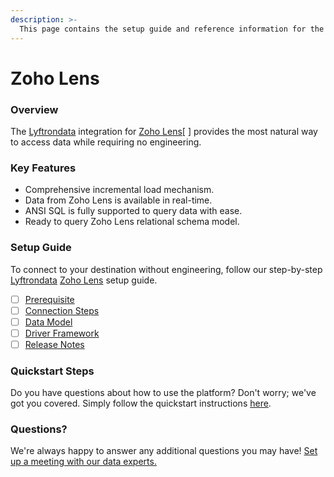```yaml
---
description: >-
  This page contains the setup guide and reference information for the Zoho Lens source connector.
---
```


# Zoho Lens

### Overview

The [Lyftrondata](https://www.lyftrondata.com/) integration for [Zoho Lens](None/)[ ] provides the most natural way to access data while requiring no engineering.

### Key Features

* Comprehensive incremental load mechanism.
* Data from Zoho Lens is available in real-time.&#x20;
* ANSI SQL is fully supported to query data with ease.
* Ready to query Zoho Lens relational schema model.

### Setup Guide

To connect to your destination without engineering, follow our step-by-step [Lyftrondata](https://www.lyftrondata.com/)  [Zoho Lens](None) setup guide.

* [ ] [Prerequisite](../../business-analytics/zoho-lens/prerequisite.md)
* [ ] [Connection Steps](../../business-analytics/zoho-lens/connection-steps.md)
* [ ] [Data Model](../../business-analytics/zoho-lens/data-model/)
* [ ] [Driver Framework](../../business-analytics/zoho-lens/driver-framework/)
* [ ] [Release Notes](../../business-analytics/zoho-lens/release-notes.md)

### Quickstart Steps

Do you have questions about how to use the platform? Don't worry; we've got you covered. Simply follow the quickstart instructions [here](../../../business-analytics/zoho-lens/quickstart-steps.md).

### Questions? <a href="#questions" id="questions"></a>

We're always happy to answer any additional questions you may have! [Set up a meeting with our data experts.](https://www.lyftrondata.com/book-a-meeting/)

